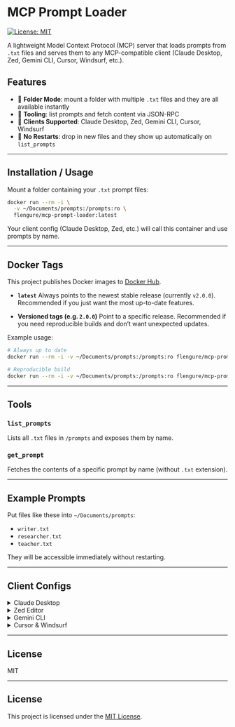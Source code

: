# MCP Prompt Loader
[![License: MIT](https://img.shields.io/badge/License-MIT-yellow.svg)](LICENSE)

A lightweight Model Context Protocol (MCP) server that loads prompts from `.txt` files and serves them to any MCP-compatible client (Claude Desktop, Zed, Gemini CLI, Cursor, Windsurf, etc.).

## Features
- 🔹 **Folder Mode**: mount a folder with multiple `.txt` files and they are all available instantly
- 🔹 **Tooling**: list prompts and fetch content via JSON-RPC
- 🔹 **Clients Supported**: Claude Desktop, Zed, Gemini CLI, Cursor, Windsurf
- 🔹 **No Restarts**: drop in new files and they show up automatically on `list_prompts`

---

## Installation / Usage

Mount a folder containing your `.txt` prompt files:

```bash
docker run --rm -i \
  -v ~/Documents/prompts:/prompts:ro \
  flengure/mcp-prompt-loader:latest
```

Your client config (Claude Desktop, Zed, etc.) will call this container and use prompts by name.

---

## Docker Tags

This project publishes Docker images to [Docker Hub](https://hub.docker.com/r/flengure/mcp-prompt-loader).

- **`latest`**
  Always points to the newest stable release (currently `v2.0.0`).
  Recommended if you just want the most up-to-date features.

- **Versioned tags (e.g. `2.0.0`)**
  Point to a specific release.
  Recommended if you need reproducible builds and don’t want unexpected updates.

Example usage:

```bash
# Always up to date
docker run --rm -i -v ~/Documents/prompts:/prompts:ro flengure/mcp-prompt-loader:latest

# Reproducible build
docker run --rm -i -v ~/Documents/prompts:/prompts:ro flengure/mcp-prompt-loader:2.0.0
```

---

## Tools

### `list_prompts`
Lists all `.txt` files in `/prompts` and exposes them by name.

### `get_prompt`
Fetches the contents of a specific prompt by name (without `.txt` extension).

---

## Example Prompts

Put files like these into `~/Documents/prompts`:

- `writer.txt`
- `researcher.txt`
- `teacher.txt`

They will be accessible immediately without restarting.

---

## Client Configs

<details>
<summary>Claude Desktop</summary>

```json
{
  "mcpServers": {
    "prompts: Folder": {
      "type": "stdio",
      "command": "docker",
      "args": [
        "run",
        "--rm",
        "-i",
        "-v",
        "/Users/you/Documents/prompts:/prompts:ro",
        "flengure/mcp-prompt-loader:latest"
      ]
    }
  }
}
```
</details>

<details>
<summary>Zed Editor</summary>

```json
{
  "context_servers": {
    "prompts: Folder": {
      "source": "custom",
      "command": "docker",
      "args": [
        "run",
        "--rm",
        "-i",
        "-v",
        "/Users/you/Documents/prompts:/prompts:ro",
        "flengure/mcp-prompt-loader:latest"
      ]
    }
  }
}
```
</details>

<details>
<summary>Gemini CLI</summary>

```json
{
  "mcpServers": {
    "prompts: Folder": {
      "type": "stdio",
      "command": "docker",
      "args": [
        "run",
        "--rm",
        "-i",
        "-v",
        "/Users/you/Documents/prompts:/prompts:ro",
        "flengure/mcp-prompt-loader:latest"
      ]
    }
  }
}
```
</details>

<details>
<summary>Cursor & Windsurf</summary>

Same as above — use `"mcpServers"` with the same docker run arguments.
</details>

---

## License

MIT

---

## License

This project is licensed under the [MIT License](LICENSE).
